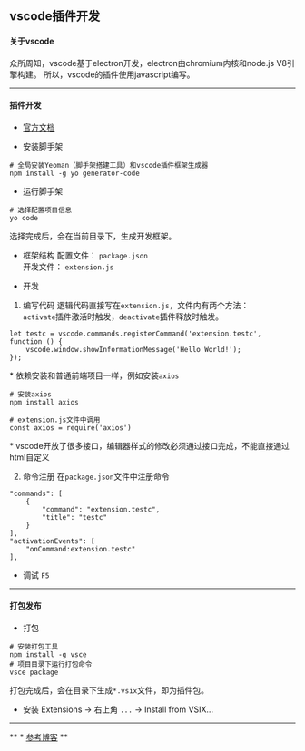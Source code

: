 ## vscode插件开发

#### 关于vscode
众所周知，vscode基于electron开发，electron由chromium内核和node.js V8引擎构建。
所以，vscode的插件使用javascript编写。

---

#### 插件开发
- [官方文档](https://code.visualstudio.com/api)

- 安装脚手架
```
# 全局安装Yeoman（脚手架搭建工具）和vscode插件框架生成器
npm install -g yo generator-code
```

- 运行脚手架
```
# 选择配置项目信息
yo code
```
选择完成后，会在当前目录下，生成开发框架。

- 框架结构
配置文件： `package.json`  
开发文件： `extension.js`  

- 开发
1. 编写代码
逻辑代码直接写在`extension.js`，文件内有两个方法：  
`activate`插件激活时触发，`deactivate`插件释放时触发。
```
let testc = vscode.commands.registerCommand('extension.testc', function () {
    vscode.window.showInformationMessage('Hello World!');
});
```
\* 依赖安装和普通前端项目一样，例如安装`axios`
```
# 安装axios
npm install axios
```
```
# extension.js文件中调用
const axios = require('axios')
```
\* vscode开放了很多接口，编辑器样式的修改必须通过接口完成，不能直接通过html自定义

2. 命令注册
在`package.json`文件中注册命令
```
"commands": [
    {
        "command": "extension.testc",
        "title": "testc"
    }
],
"activationEvents": [
    "onCommand:extension.testc"
],
```

- 调试
`F5`

---

#### 打包发布

- 打包
```
# 安装打包工具
npm install -g vsce
# 项目目录下运行打包命令
vsce package
```
打包完成后，会在目录下生成`*.vsix`文件，即为插件包。

- 安装
Extensions -> 右上角 `...` -> Install from VSIX...

---

** * [参考博客](http://blog.haoji.me/vscode-plugin-overview.html) **